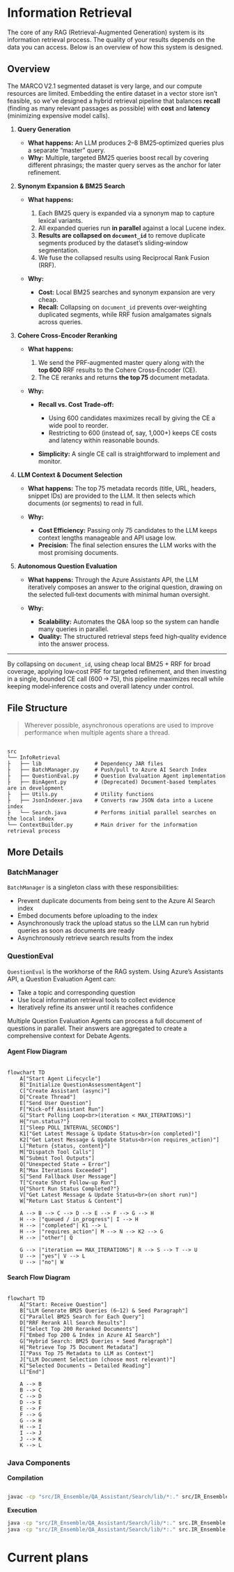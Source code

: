 # Information Retrieval

The core of any RAG (Retrieval-Augmented Generation) system is its information retrieval process. The quality of your results depends on the data you can access. Below is an overview of how this system is designed.

## Overview

The MARCO V2.1 segmented dataset is very large, and our compute resources are limited. Embedding the entire dataset in a vector store isn’t feasible, so we’ve designed a hybrid retrieval pipeline that balances **recall** (finding as many relevant passages as possible) with **cost** and **latency** (minimizing expensive model calls).

1. **Query Generation**

   * **What happens:** An LLM produces 2–8 BM25‑optimized queries plus a separate “master” query.
   * **Why:** Multiple, targeted BM25 queries boost recall by covering different phrasings; the master query serves as the anchor for later refinement.

2. **Synonym Expansion & BM25 Search**

   * **What happens:**

     1. Each BM25 query is expanded via a synonym map to capture lexical variants.
     2. All expanded queries run **in parallel** against a local Lucene index.
     3. **Results are collapsed on `document_id`** to remove duplicate segments produced by the dataset’s sliding‑window segmentation.
     4. We fuse the collapsed results using Reciprocal Rank Fusion (RRF).
   * **Why:**

     * **Cost:** Local BM25 searches and synonym expansion are very cheap.
     * **Recall:** Collapsing on `document_id` prevents over‑weighting duplicated segments, while RRF fusion amalgamates signals across queries.

3. **Cohere Cross‑Encoder Reranking**

   * **What happens:**

     1. We send the PRF‑augmented master query along with the **top 600** RRF results to the Cohere Cross‑Encoder (CE).
     2. The CE reranks and returns **the top 75** document metadata.
   * **Why:**

     * **Recall vs. Cost Trade‑off:**

       * Using 600 candidates maximizes recall by giving the CE a wide pool to reorder.
       * Restricting to 600 (instead of, say, 1,000+) keeps CE costs and latency within reasonable bounds.
     * **Simplicity:** A single CE call is straightforward to implement and monitor.

4. **LLM Context & Document Selection**

   * **What happens:** The top 75 metadata records (title, URL, headers, snippet IDs) are provided to the LLM. It then selects which documents (or segments) to read in full.
   * **Why:**

     * **Cost Efficiency:** Passing only 75 candidates to the LLM keeps context lengths manageable and API usage low.
     * **Precision:** The final selection ensures the LLM works with the most promising documents.

5. **Autonomous Question Evaluation**

   * **What happens:** Through the Azure Assistants API, the LLM iteratively composes an answer to the original question, drawing on the selected full‑text documents with minimal human oversight.
   * **Why:**

     * **Scalability:** Automates the Q\&A loop so the system can handle many queries in parallel.
     * **Quality:** The structured retrieval steps feed high‑quality evidence into the answer process.

---

By collapsing on `document_id`, using cheap local BM25 + RRF for broad coverage, applying low‑cost PRF for targeted refinement, and then investing in a single, bounded CE call (600 → 75), this pipeline maximizes recall while keeping model‑inference costs and overall latency under control.

## File Structure

> Wherever possible, asynchronous operations are used to improve performance when multiple agents share a thread.

``` plaintext

src
└── InfoRetrieval
├   ├── lib                 # Dependency JAR files
├   ├── BatchManager.py     # Push/pull to Azure AI Search Index
├   ├── QuestionEval.py     # Question Evaluation Agent implementation
├   ├── BinAgent.py         # (Deprecated) Document-based templates are in development
├   ├── Utils.py            # Utility functions
├   ├── JsonIndexer.java    # Converts raw JSON data into a Lucene index
├   └── Search.java         # Performs initial parallel searches on the local index
└── ContextBuilder.py       # Main driver for the information retrieval process

```
 
## More Details

### BatchManager

`BatchManager` is a singleton class with these responsibilities:
- Prevent duplicate documents from being sent to the Azure AI Search index  
- Embed documents before uploading to the index  
- Asynchronously track the upload status so the LLM can run hybrid queries as soon as documents are ready  
- Asynchronously retrieve search results from the index

### QuestionEval

`QuestionEval` is the workhorse of the RAG system. Using Azure’s Assistants API, a Question Evaluation Agent can:
- Take a topic and corresponding question  
- Use local information retrieval tools to collect evidence  
- Iteratively refine its answer until it reaches confidence  

Multiple Question Evaluation Agents can process a full document of questions in parallel. Their answers are aggregated to create a comprehensive context for Debate Agents.

#### Agent Flow Diagram

``` mermaid

flowchart TD
    A["Start Agent Lifecycle"]
    B["Initialize QuestionAssessmentAgent"]
    C["Create Assistant (async)"]
    D["Create Thread"]
    E["Send User Question"]
    F["Kick-off Assistant Run"]
    G["Start Polling Loop<br>(iteration < MAX_ITERATIONS)"]
    H{"run.status?"}
    I["Sleep POLL_INTERVAL_SECONDS"]
    K1["Get Latest Message & Update Status<br>(on completed)"]
    K2["Get Latest Message & Update Status<br>(on requires_action)"]
    L["Return {status, content}"]
    M["Dispatch Tool Calls"]
    N["Submit Tool Outputs"]
    Q["Unexpected State → Error"]
    R["Max Iterations Exceeded"]
    S["Send Fallback User Message"]
    T["Create Short Follow-up Run"]
    U{"Short Run Status Completed?"}
    V["Get Latest Message & Update Status<br>(on short run)"]
    W["Return Last Status & Content"]

    A --> B --> C --> D --> E --> F --> G --> H
    H --> |"queued / in_progress"| I --> H
    H --> |"completed"| K1 --> L
    H --> |"requires_action"| M --> N --> K2 --> G
    H --> |"other"| Q

    G --> |"iteration == MAX_ITERATIONS"| R --> S --> T --> U
    U --> |"yes"| V --> L
    U --> |"no"| W

``` 

#### Search Flow Diagram

``` mermaid

flowchart TD
    A["Start: Receive Question"]
    B["LLM Generate BM25 Queries (6–12) & Seed Paragraph"]
    C["Parallel BM25 Search for Each Query"]
    D["RRF Rerank All Search Results"]
    E["Select Top 200 Reranked Documents"]
    F["Embed Top 200 & Index in Azure AI Search"]
    G["Hybrid Search: BM25 Queries + Seed Paragraph"]
    H["Retrieve Top 75 Document Metadata"]
    I["Pass Top 75 Metadata to LLM as Context"]
    J["LLM Document Selection (choose most relevant)"]
    K["Selected Documents → Detailed Reading"]
    L["End"]

    A --> B
    B --> C
    C --> D
    D --> E
    E --> F
    F --> G
    G --> H
    H --> I
    I --> J
    J --> K
    K --> L

```

### Java Components

**Compilation**

``` bash

javac -cp "src/IR_Ensemble/QA_Assistant/Search/lib/*:." src/IR_Ensemble/QA_Assistant/Search/*.java

```

**Execution**

``` bash
java -cp "src/IR_Ensemble/QA_Assistant/Search/lib/*:." src.IR_Ensemble.QA_Assistant.Search.DocumentSelection
java -cp "src/IR_Ensemble/QA_Assistant/Search/lib/*:." src.IR_Ensemble.QA_Assistant.Search.Searcher
```

# Current plans
